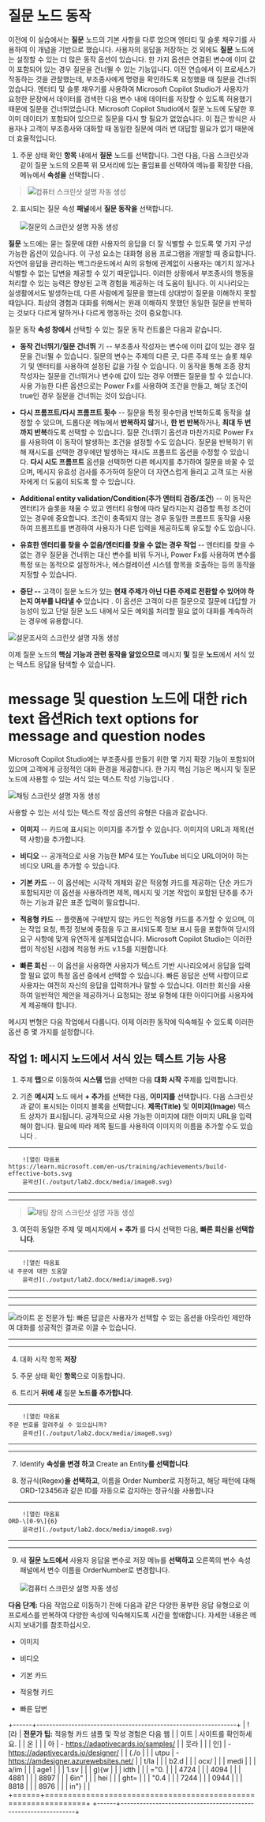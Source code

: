 # 질문 노드 동작

이전에 이 실습에서는 **질문** 노드의 기본 사항을 다루 었으며 엔터티 및
슬롯 채우기를 사용하여 이 개념을 기반으로 했습니다. 사용자의 응답을
저장하는 것 외에도 **질문** 노드에는 설정할 수 있는 더 많은 동작 옵션이
있습니다. 한 가지 옵션은 연결된 변수에 이미 값이 포함되어 있는 경우
질문을 건너뛸 수 있는 기능입니다. 이전 연습에서 이 프로세스가 작동하는
것을 관찰했는데, 부조종사에게 명령을 확인하도록 요청했을 때 질문을
건너뛰었습니다. 엔터티 및 슬롯 채우기를 사용하여 Microsoft Copilot
Studio가 사용자가 요청한 문장에서 데이터를 검색한 다음 변수 내에
데이터를 저장할 수 있도록 허용했기 때문에 질문을 건너뛰었습니다.
Microsoft Copilot Studio에서 질문 노드에 도달한 후 이미 데이터가
포함되어 있으므로 질문을 다시 할 필요가 없었습니다. 이 접근 방식은
사용자나 고객이 부조종사와 대화할 때 동일한 질문에 여러 번 대답할 필요가
없기 때문에 더 효율적입니다.

1.  주문 상태 확인 **항목** 내에서 **질문** 노드를 선택합니다. 그런
    다음, 다음 스크린샷과 같이 질문 노드의 오른쪽 위 모서리에 있는
    줄임표를 선택하여 메뉴를 확장한 다음, 메뉴에서 **속성을** 선택합니다
    .

> ![컴퓨터 스크린샷 설명 자동
> 생성](./output/lab2.docx/media/image35.png)

2.  표시되는 질문 속성 **패널**에서 **질문 동작을** 선택합니다.\
    \
    ![질문의 스크린샷 설명 자동
    생성](./output/lab2.docx/media/image36.png)

**질문** 노드에는 묻는 질문에 대한 사용자의 응답을 더 잘 식별할 수
있도록 몇 가지 구성 가능한 옵션이 있습니다. 이 구성 요소는 대화형 응용
프로그램을 개발할 때 중요합니다. 자연어 응답을 관리하는 백그라운드에서
AI의 유형에 관계없이 사용자는 예기치 않거나 식별할 수 없는 답변을 제공할
수 있기 때문입니다. 이러한 상황에서 부조종사의 행동을 처리할 수 있는
능력은 향상된 고객 경험을 제공하는 데 도움이 됩니다. 이 시나리오는
실생활에서도 발생하는데, 다른 사람에게 질문을 했는데 상대방이 질문을
이해하지 못할 때입니다. 최상의 경험과 대화를 위해서는 원래 이해하지
못했던 동일한 질문을 반복하는 것보다 다르게 말하거나 다르게 행동하는
것이 중요합니다.

질문 동작 **속성 창에서** 선택할 수 있는 질문 동작 컨트롤은 다음과
같습니다.

-   **동작 건너뛰기/질문 건너뛰** 기 -- 부조종사 작성자는 변수에 이미
    값이 있는 경우 질문을 건너뛸 수 있습니다. 질문의 변수는 주제의 다른
    곳, 다른 주제 또는 슬롯 채우기 및 엔터티를 사용하여 설정된 값을 가질
    수 있습니다. 이 동작을 통해 조종 장치 작성자는 질문을 건너뛰거나
    변수에 값이 있는 경우 어쨌든 질문을 할 수 있습니다. 사용 가능한 다른
    옵션으로는 Power Fx를 사용하여 조건을 만들고, 해당 조건이 true인
    경우 질문을 건너뛰는 것이 있습니다.

-   **다시 프롬프트/다시 프롬프트 횟수** -- 질문을 특정 횟수만큼
    반복하도록 동작을 설정할 수 있으며, 드롭다운 메뉴에서 **반복하지
    않**거나, **한 번 반복**하거나, **최대 두 번까지 반복**하도록 선택할
    수 있습니다. 질문 건너뛰기 옵션과 마찬가지로 Power Fx를 사용하여 이
    동작이 발생하는 조건을 설정할 수도 있습니다. 질문을 반복하기 위해
    재시도를 선택한 경우에만 발생하는 재시도 프롬프트 옵션을 수정할 수
    있습니다. **다시 시도 프롬프트** 옵션을 선택하면 다른 메시지를
    추가하여 질문을 바꿀 수 있으며, 메시지 유효성 검사를 추가하여 질문이
    더 자연스럽게 들리고 고객 또는 사용자에게 더 도움이 되도록 할 수
    있습니다.

-   **Additional entity validation/Condition(추가 엔터티 검증/조건**) --
    이 동작은 엔터티가 슬롯을 채울 수 있고 엔터티 유형에 따라 달라지는지
    검증할 특정 조건이 있는 경우에 중요합니다. 조건이 충족되지 않는 경우
    동일한 프롬프트 동작을 사용하여 프롬프트를 변경하여 사용자가 다른
    입력을 제공하도록 유도할 수도 있습니다.

-   **유효한 엔터티를 찾을 수 없음/엔터티를 찾을 수 없는 경우 작업** --
    엔터티를 찾을 수 없는 경우 질문을 건너뛰는 대신 변수를 비워 두거나,
    Power Fx를 사용하여 변수를 특정 또는 동적으로 설정하거나,
    에스컬레이션 시스템 항목을 호출하는 등의 동작을 지정할 수 있습니다.

-   **중단 --** 고객이 질문 노드가 있는 **현재 주제가 아닌 다른 주제로
    전환할 수 있어야 하는지 여부를 나타낼 수** 있습니다 . 이 옵션은
    고객이 다른 질문으로 질문에 대답할 가능성이 있고 단일 질문 노드
    내에서 모든 예외를 처리할 필요 없이 대화를 계속하려는 경우에
    유용합니다.

![설문조사의 스크린샷 설명 자동
생성](./output/lab2.docx/media/image37.png)

이제 질문 노드의 **핵심 기능과 관련 동작을 알았으므로** 메시지 **및**
질문 **노드**에서 서식 있는 텍스트 응답을 탐색할 수 있습니다.

# message 및 question 노드에 대한 rich text 옵션Rich text options for message and question nodes

Microsoft Copilot Studio에는 부조종사를 만들기 위한 몇 가지 확장 기능이
포함되어 있으며 고객에게 긍정적인 대화 환경을 제공합니다. 한 가지 핵심
기능은 메시지 및 질문 노드에 사용할 수 있는 서식 있는 텍스트 작성
기능입니다 .

![채팅 스크린샷 설명 자동
생성](./output/lab2.docx/media/image38.png)

사용할 수 있는 서식 있는 텍스트 작성 옵션의 유형은 다음과 같습니다.

-   **이미지** -- 카드에 표시되는 이미지를 추가할 수 있습니다. 이미지의
    URL과 제목(선택 사항)을 추가합니다.

-   **비디오** -- 공개적으로 사용 가능한 MP4 또는 YouTube 비디오
    URL이어야 하는 비디오 URL을 추가할 수 있습니다.

-   **기본 카드** -- 이 옵션에는 시각적 개체와 같은 적응형 카드를
    제공하는 단순 카드가 포함되지만 이 옵션을 사용하려면 제목, 메시지 및
    기본 작업이 포함된 단추를 추가하는 기능과 같은 표준 입력이
    필요합니다.

-   **적응형 카드** -- 플랫폼에 구애받지 않는 카드인 적응형 카드를
    추가할 수 있으며, 이는 작업 요청, 특정 정보에 중점을 두고 표시되도록
    정보 표시 등을 포함하여 당시의 요구 사항에 맞게 유연하게
    설계되었습니다. Microsoft Copilot Studio는 이러한 랩이 작성된 시점에
    적응형 카드 v.1.5를 지원합니다.

-   **빠른 회신** -- 이 옵션을 사용하면 사용자가 텍스트 기반
    시나리오에서 응답을 입력할 필요 없이 특정 옵션 중에서 선택할 수
    있습니다. 빠른 응답은 선택 사항이므로 사용자는 여전히 자신의 응답을
    입력하거나 말할 수 있습니다. 이러한 회신을 사용하여 일반적인 제안을
    제공하거나 요청되는 정보 유형에 대한 아이디어를 사용자에게 제공해야
    합니다.

메시지 변형은 다음 작업에서 다룹니다. 이제 이러한 동작에 익숙해질 수
있도록 이러한 옵션 중 몇 가지를 설정합니다.

## 작업 1: 메시지 노드에서 서식 있는 텍스트 기능 사용

1.  주제 **탭**으로 이동하여 **시스템** 탭을 선택한 다음 **대화 시작**
    주제를 입력합니다.

2.  기존 **메시지** 노드 에서 **+ 추가**를 선택한 다음, **이미지를**
    선택합니다. 다음 스크린샷과 같이 표시되는 이미지 블록을 선택합니다.
    **제목(Title)** 및 **이미지(Image**) 텍스트 상자가 표시됩니다.
    공개적으로 사용 가능한 이미지에 대한 이미지 URL을 입력해야 합니다.
    필요에 따라 제목 필드를 사용하여 이미지의 이름을 추가할 수도
    있습니다 .

  -------------------------------------------------------------------------------------------------------------------------------------------------------------------------
        ![열린 따옴표                                                               https://learn.microsoft.com/en-us/training/achievements/build-effective-bots.svg   
        윤곽선](./output/lab2.docx/media/image8.svg)                                                                                                                                 
  ----- --------------------------------------------------------------------------- ---------------------------------------------------------------------------------- ----

  -------------------------------------------------------------------------------------------------------------------------------------------------------------------------

> ![채팅 창의 스크린샷 설명 자동
> 생성](./output/lab2.docx/media/image39.png)

3.  여전히 동일한 주제 및 메시지에서 **+ 추가** 를 다시 선택한 다음,
    **빠른 회신을 선택합니다**.

  ---------------------------------------------------------------------------------------------------------------------------------------------
        ![열린 따옴표                                                               내 주문에 대한 도움말                                  
        윤곽선](./output/lab2.docx/media/image8.svg)                                                                                                     
  ----- --------------------------------------------------------------------------- ------------------------------------------------------ ----

  ---------------------------------------------------------------------------------------------------------------------------------------------

  -----------------------------------------------------------------------------------------------------------------------------------------------
  ![라이트 온                                                                     **전문가 팁:** 빠른 답글은 사용자가 선택할 수 있는 옵션을
  아웃라인](./output/lab2.docx/media/image11.svg)                                                 제안하여 대화를 성공적인 결과로 이끌 수 있습니다.
  ------------------------------------------------------------------------------- ---------------------------------------------------------------

  -----------------------------------------------------------------------------------------------------------------------------------------------

4.  대화 시작 항목 **저장**

5.  주문 상태 확인 **항목**으로 이동합니다.

6.  트리거 **뒤에 새** 질문 **노드를 추가합니다**.

  ---------------------------------------------------------------------------------------------------------------------------------------------
        ![열린 따옴표                                                               주문 번호를 알려주실 수 있으십니까?                    
        윤곽선](./output/lab2.docx/media/image8.svg)                                                                                                     
  ----- --------------------------------------------------------------------------- ------------------------------------------------------ ----

  ---------------------------------------------------------------------------------------------------------------------------------------------

7.  Identify **속성을 변경 하고** Create an Entity**를 선택합니다**.

8.  정규식(Regex)**을 선택하고**, 이름을 Order Number로 지정하고, 해당
    패턴에 대해 ORD-123456과 같은 ID를 자동으로 감지하는 정규식을
    사용합니다

  ---------------------------------------------------------------------------------------------------------------------------------------------
        ![열린 따옴표                                                               ORD-\[0-9\]{6}                                         
        윤곽선](./output/lab2.docx/media/image8.svg)                                                                                                     
  ----- --------------------------------------------------------------------------- ------------------------------------------------------ ----

  ---------------------------------------------------------------------------------------------------------------------------------------------

9.  새 **질문 노드에서** 사용자 응답을 변수로 저장 메뉴를 **선택하고**
    오른쪽의 변수 속성 패널에서 변수 이름을 OrderNumber로 변경합니다.\
    \
    ![컴퓨터 스크린샷 설명 자동
    생성](./output/lab2.docx/media/image40.png)

**다음 단계:** 다음 작업으로 이동하기 전에 다음과 같은 다양한 풍부한
응답 유형으로 이 프로세스를 반복하여 다양한 속성에 익숙해지도록 시간을
할애합니다. 자세한 내용은 메시지 보내기를 참조하십시오.

-   이미지

-   비디오

-   기본 카드

-   적응형 카드

-   빠른 답변

+------+---------------------------------------------------------------+
| ![라 | **전문가 팁:** 적응형 카드 샘플 및 작성 경험은 다음 웹        |
| 이트 | 사이트를 확인하세요.                                          |
| 온   |                                                               |
| 아   | -   <https://adaptivecards.io/samples/>                       |
| 웃라 |                                                               |
| 인]  | -   <https://adaptivecards.io/designer/>                      |
| (./o |                                                               |
| utpu | -   <https://amdesigner.azurewebsites.net/>                   |
| t/la |                                                               |
| b2.d |                                                               |
| ocx/ |                                                               |
| medi |                                                               |
| a/im |                                                               |
| age1 |                                                               |
| 1.sv |                                                               |
| g){w |                                                               |
| idth |                                                               |
| ="0. |                                                               |
| 4724 |                                                               |
| 4094 |                                                               |
| 4881 |                                                               |
| 8897 |                                                               |
| 6in" |                                                               |
| hei  |                                                               |
| ght= |                                                               |
| "0.4 |                                                               |
| 7244 |                                                               |
| 0944 |                                                               |
| 8818 |                                                               |
| 8976 |                                                               |
| in"} |                                                               |
+======+===============================================================+
+------+---------------------------------------------------------------+



